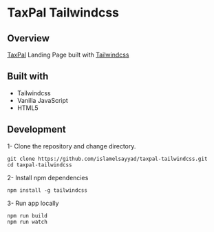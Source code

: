 # TaxPal Tailwindcss

## Overview

[TaxPal](https://islamelsayyad.github.io/taxpal-tailwind-landing-page/) Landing Page built with [Tailwindcss](https://tailwindcss.com/)

## Built with

+ Tailwindcss
+ Vanilla JavaScript
+ HTML5

## Development

1- Clone the repository and change directory.
```
git clone https://github.com/islamelsayyad/taxpal-tailwindcss.git
cd taxpal-tailwindcss
```
2- Install npm dependencies
```
npm install -g tailwindcss
```
3- Run app locally
```
npm run build
npm run watch
```
